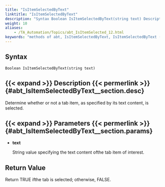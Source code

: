 ```yaml
--- 
title: "IsItemSelectedByText"
linktitle: "IsItemSelectedByText"
description: "Syntax Boolean IsItemSelectedByText(string text) Description Determine whether or not a tab item, as specified by its text content, is selected. Parameters text String value specifying the text ..."
weight: 10
aliases: 
    - /TA_Automation/Topics/abt_IsItemSelected_12.html
keywords: "methods of abt, IsItemSelectedByText, IsItemSelectedByText (AbtTab), AbtTab, isitemselectedbytext, abttab isitemselectedbytext, tab item with specified content is selected, check for selection of tab item with specified content"
---
```


## Syntax

`Boolean IsItemSelectedByText(string text)`

## {{< expand >}} Description {{< permerlink >}} {#abt_IsItemSelectedByText__section.desc} 

Determine whether or not a tab item, as specified by its text content, is selected.

## {{< expand >}} Parameters {{< permerlink >}} {#abt_IsItemSelectedByText__section.params} 

-   **text**

    String value specifying the text content ofthe tab item of interest.


## Return Value

Return TRUE ifthe tab is selected; otherwise, FALSE.




